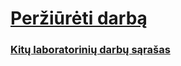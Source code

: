 # [Peržiūrėti darbą](https://elijas.github.io/statistikos-laboratorinis-darbas/)

### [Kitų laboratorinių darbų sąrašas](https://github.com/Elijas/statistikos-laboratoriniai-darbai)
